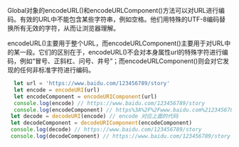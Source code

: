 Global对象的encodeURL()和encodeURLComponent()方法可以对URL进行编码。有效的URL中不能包含某些字符串，例如空格。他们用特殊的UTF-8编码替换所有无效的字符，从而让浏览器理解。

encodeURL()主要用于整个URL，而encodeURLComponent()主要用于对URL中的某一段。它们的区别在于，encodeURL()不会对本身属性url的特殊字符进行编码，例如“冒号、正斜杠、问号、井号”；而encodeURLComponent()则会对它发现的任何非标准字符进行编码。

```javascript
  let url = 'https://www.baidu.com/123456789/story'
  let encode = encodeURI(url) 
  let encodeComponent = encodeURIComponent(url)
  console.log(encode) // https://www.baidu.com/123456789/story
  console.log(encodeComponent) // https%3A%2F%2Fwww.baidu.com%2123456789%2Fstory
 let decode = decodeURI(encode) // encode 对应上面的代码
 let decodeComponent = decodeURIComponent(encodeComponent)
 console.log(decode) // https://www.baidu.com/123456789/story
 console.log(decodeComponent) // https://www.baidu.com/123456789/story
```
